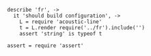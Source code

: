     describe 'fr', ->
      it 'should build configuration', ->
        L = require 'acoustic-line'
        t = L.render require('../fr').include('')
        assert 'string' is typeof t

    assert = require 'assert'
